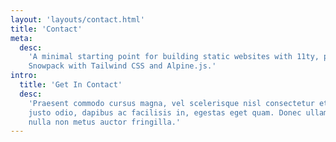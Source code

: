```yaml
---
layout: 'layouts/contact.html'
title: 'Contact'
meta:
  desc:
    'A minimal starting point for building static websites with 11ty, powered by
    Snowpack with Tailwind CSS and Alpine.js.'
intro:
  title: 'Get In Contact'
  desc:
    'Praesent commodo cursus magna, vel scelerisque nisl consectetur et. Cras
    justo odio, dapibus ac facilisis in, egestas eget quam. Donec ullamcorper
    nulla non metus auctor fringilla.'
---
```

